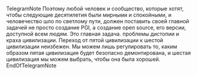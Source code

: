 TelegramNote
Поэтому любой человек и сообщество, которые хотят, чтобы следующие десятилетия были мирными и спокойными, и человечество шло по светлому пути, должен поставить своей главной задачей не просто создание PGI, а создание open source, его версии, доступной всем людям. Это главная задача. проблемы дистопии и краха цивилизации. Переход от пятой цивилизации к шестой цивилизации неизбежен. Мы можем лишь регулировать то, каким образом пятая цивилизация будет безопасно демонтирована, и шестая цивилизация мы можем выбрать, чтобы она была хорошей.
EndOfTelegramNote